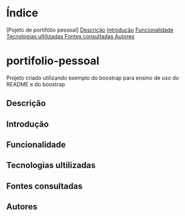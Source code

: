 # Índice

[Pojeto de portifólio pessoal]
[Descrição](#descri%C3%A7%C3%A3o)
[Introdução](#introdução)
[Funcionalidade](#funcionalidade)
[Tecnologias ultilizadas ](#tecnologias-ultilizadas)
[Fontes consultadas ](#fontes-consultadas)
[Autores](#autores)

# portifolio-pessoal

Projeto criado utilizando exemplo do boostrap para ensino de uso do README e do boostrap

## Descrição 

## Introdução

## Funcionalidade 

## Tecnologias ultilizadas 

## Fontes consultadas 

## Autores 